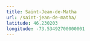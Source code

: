 ```yaml
---
title: Saint-Jean-de-Matha
url: /saint-jean-de-matha/
latitude: 46.230203
longitude: -73.53492700000001
---
```

